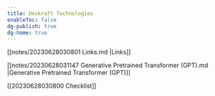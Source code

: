 ```yaml
---
title: Devkraft Technologies
enableToc: false
dg-publish: true
dg-home: true
---
```


[[notes/20230628030801 Links.md |Links]]

[[notes/20230628031147 Generative Pretrained Transformer (GPT).md |Generative Pretrained Transformer (GPT)]]

[[20230628030800 Checklist]]